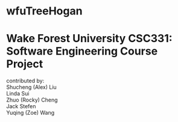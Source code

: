 # wfuTreeHogan
# Wake Forest University CSC331: Software Engineering Course Project

contributed by:<br>
Shucheng (Alex) Liu<br>
Linda Sui<br>
Zhuo (Rocky) Cheng<br>
Jack Stefen<br>
Yuqing (Zoe) Wang<br>
